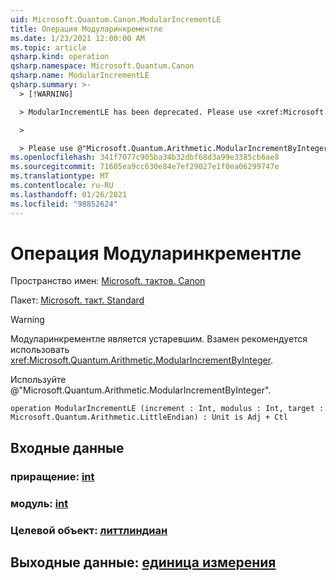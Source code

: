 ```yaml
---
uid: Microsoft.Quantum.Canon.ModularIncrementLE
title: Операция Модуларинкрементле
ms.date: 1/23/2021 12:00:00 AM
ms.topic: article
qsharp.kind: operation
qsharp.namespace: Microsoft.Quantum.Canon
qsharp.name: ModularIncrementLE
qsharp.summary: >-
  > [!WARNING]

  > ModularIncrementLE has been deprecated. Please use <xref:Microsoft.Quantum.Arithmetic.ModularIncrementByInteger> instead.

  >

  > Please use @"Microsoft.Quantum.Arithmetic.ModularIncrementByInteger".
ms.openlocfilehash: 341f7077c905ba34b32dbf68d3a99e3385cb6ae8
ms.sourcegitcommit: 71605ea9cc630e84e7ef29027e1f0ea06299747e
ms.translationtype: MT
ms.contentlocale: ru-RU
ms.lasthandoff: 01/26/2021
ms.locfileid: "98852624"
---
```

# <a name="modularincrementle-operation"></a>Операция Модуларинкрементле

Пространство имен: [Microsoft. тактов. Canon](xref:Microsoft.Quantum.Canon)

Пакет: [Microsoft. такт. Standard](https://nuget.org/packages/Microsoft.Quantum.Standard)


> [!WARNING]
> Модуларинкрементле является устаревшим. Взамен рекомендуется использовать <xref:Microsoft.Quantum.Arithmetic.ModularIncrementByInteger>.
>
> Используйте @"Microsoft.Quantum.Arithmetic.ModularIncrementByInteger".



```qsharp
operation ModularIncrementLE (increment : Int, modulus : Int, target : Microsoft.Quantum.Arithmetic.LittleEndian) : Unit is Adj + Ctl
```


## <a name="input"></a>Входные данные

### <a name="increment--int"></a>приращение: [int](xref:microsoft.quantum.lang-ref.int)




### <a name="modulus--int"></a>модуль: [int](xref:microsoft.quantum.lang-ref.int)




### <a name="target--littleendian"></a>Целевой объект: [литтлиндиан](xref:Microsoft.Quantum.Arithmetic.LittleEndian)





## <a name="output--unit"></a>Выходные данные: [единица измерения](xref:microsoft.quantum.lang-ref.unit)

